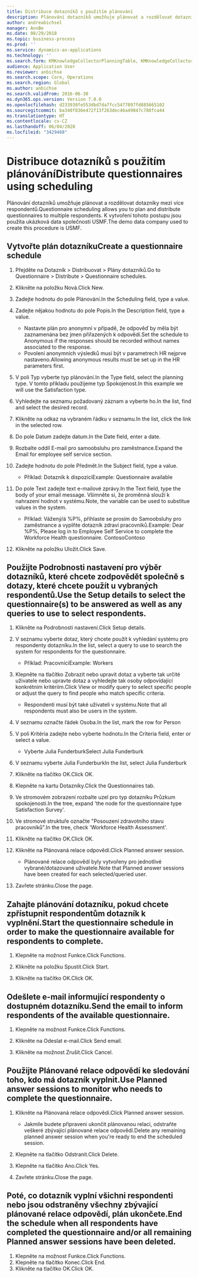 ```yaml
---
title: Distribuce dotazníků s použitím plánování
description: Plánování dotazníků umožňuje plánovat a rozdělovat dotazníky mezi více respondentů.
author: andreabichsel
manager: AnnBe
ms.date: 08/29/2018
ms.topic: business-process
ms.prod: ''
ms.service: dynamics-ax-applications
ms.technology: ''
ms.search.form: KMKnowledgeCollectorPlanningTable, KMKnowledgeCollectorPlanningMulti, SysQueryForm, HcmPersonLookup, KMKnowledgeCollectorPlanning, HcmLearningWorkspace
audience: Application User
ms.reviewer: anbichse
ms.search.scope: Core, Operations
ms.search.region: Global
ms.author: anbichse
ms.search.validFrom: 2016-06-30
ms.dyn365.ops.version: Version 7.0.0
ms.openlocfilehash: d233938fe553dbd7da7fcc5477097fd885665102
ms.sourcegitcommit: ba340f836e472f13f263dec46a49847c788fca44
ms.translationtype: HT
ms.contentlocale: cs-CZ
ms.lasthandoff: 06/04/2020
ms.locfileid: "3429468"
---
```

# <a name="distribute-questionnaires-using-scheduling"></a><span data-ttu-id="f1cdd-103">Distribuce dotazníků s použitím plánování</span><span class="sxs-lookup"><span data-stu-id="f1cdd-103">Distribute questionnaires using scheduling</span></span>

<span data-ttu-id="f1cdd-104">Plánování dotazníků umožňuje plánovat a rozdělovat dotazníky mezi více respondentů.</span><span class="sxs-lookup"><span data-stu-id="f1cdd-104">Questionnaire scheduling allows you to plan and distribute questionnaires to multiple respondents.</span></span> <span data-ttu-id="f1cdd-105">K vytvoření tohoto postupu jsou použita ukázková data společnosti USMF.</span><span class="sxs-lookup"><span data-stu-id="f1cdd-105">The demo data company used to create this procedure is USMF.</span></span>

## <a name="create-a-questionnaire-schedule"></a><span data-ttu-id="f1cdd-106">Vytvořte plán dotazníku</span><span class="sxs-lookup"><span data-stu-id="f1cdd-106">Create a questionnaire schedule</span></span>

1. <span data-ttu-id="f1cdd-107">Přejděte na Dotazník > Distribuovat > Plány dotazníků.</span><span class="sxs-lookup"><span data-stu-id="f1cdd-107">Go to Questionnaire > Distribute > Questionnaire schedules.</span></span>

2. <span data-ttu-id="f1cdd-108">Klikněte na položku Nová.</span><span class="sxs-lookup"><span data-stu-id="f1cdd-108">Click New.</span></span>

3. <span data-ttu-id="f1cdd-109">Zadejte hodnotu do pole Plánování.</span><span class="sxs-lookup"><span data-stu-id="f1cdd-109">In the Scheduling field, type a value.</span></span>

4. <span data-ttu-id="f1cdd-110">Zadejte nějakou hodnotu do pole Popis.</span><span class="sxs-lookup"><span data-stu-id="f1cdd-110">In the Description field, type a value.</span></span>
    * <span data-ttu-id="f1cdd-111">Nastavte plán pro anonymní v případě, že odpověď by měla být zaznamenána bez jmen přiřazených k odpovědi.</span><span class="sxs-lookup"><span data-stu-id="f1cdd-111">Set the schedule to Anonymous if the responses should be recorded without names associated to the response.</span></span>  
    * <span data-ttu-id="f1cdd-112">Povolení anonymních výsledků musí být v parametrech HR nejprve nastaveno.</span><span class="sxs-lookup"><span data-stu-id="f1cdd-112">Allowing anonymous results must be set up in the HR parameters first.</span></span>  

5. <span data-ttu-id="f1cdd-113">V poli Typ vyberte typ plánování.</span><span class="sxs-lookup"><span data-stu-id="f1cdd-113">In the Type field, select the planning type.</span></span>  <span data-ttu-id="f1cdd-114">V tomto příkladu použijeme typ Spokojenost.</span><span class="sxs-lookup"><span data-stu-id="f1cdd-114">In this example we will use the Satisfaction type.</span></span>

6. <span data-ttu-id="f1cdd-115">Vyhledejte na seznamu požadovaný záznam a vyberte ho.</span><span class="sxs-lookup"><span data-stu-id="f1cdd-115">In the list, find and select the desired record.</span></span>

7. <span data-ttu-id="f1cdd-116">Klikněte na odkaz na vybraném řádku v seznamu.</span><span class="sxs-lookup"><span data-stu-id="f1cdd-116">In the list, click the link in the selected row.</span></span>

8. <span data-ttu-id="f1cdd-117">Do pole Datum zadejte datum.</span><span class="sxs-lookup"><span data-stu-id="f1cdd-117">In the Date field, enter a date.</span></span>

9. <span data-ttu-id="f1cdd-118">Rozbalte oddíl E-mail pro samoobsluhu pro zaměstnance.</span><span class="sxs-lookup"><span data-stu-id="f1cdd-118">Expand the Email for employee self service section.</span></span>

10. <span data-ttu-id="f1cdd-119">Zadejte hodnotu do pole Předmět.</span><span class="sxs-lookup"><span data-stu-id="f1cdd-119">In the Subject field, type a value.</span></span>

    * <span data-ttu-id="f1cdd-120">Příklad: Dotazník k dispozici</span><span class="sxs-lookup"><span data-stu-id="f1cdd-120">Example: Questionnaire available</span></span>  

11. <span data-ttu-id="f1cdd-121">Do pole Text zadejte text e-mailové zprávy.</span><span class="sxs-lookup"><span data-stu-id="f1cdd-121">In the Text field, type the body of your email message.</span></span> <span data-ttu-id="f1cdd-122">Všimněte si, že proměnná slouží k nahrazení hodnot v systému.</span><span class="sxs-lookup"><span data-stu-id="f1cdd-122">Note, the variable can be used to substitue values in the system.</span></span>

    * <span data-ttu-id="f1cdd-123">Příklad: Vážený/á %P%, přihlaste se prosím do Samoobsluhy pro zaměstnance a vyplňte dotazník zdraví pracovníků.</span><span class="sxs-lookup"><span data-stu-id="f1cdd-123">Example: Dear %P%, Please log in to Employee Self Service to complete the Workforce Health questionnaire.</span></span>  <span data-ttu-id="f1cdd-124">Contoso</span><span class="sxs-lookup"><span data-stu-id="f1cdd-124">Contoso</span></span>  

12. <span data-ttu-id="f1cdd-125">Klikněte na položku Uložit.</span><span class="sxs-lookup"><span data-stu-id="f1cdd-125">Click Save.</span></span>

## <a name="use-the-setup-details-to-select-the-questionnaires-to-be-answered-as-well-as-any-queries-to-use-to-select-respondents"></a><span data-ttu-id="f1cdd-126">Použijte Podrobnosti nastavení pro výběr dotazníků, které chcete zodpovědět společně s dotazy, které chcete použít u vybraných respondentů.</span><span class="sxs-lookup"><span data-stu-id="f1cdd-126">Use the Setup details to select the questionnaire(s) to be answered as well as any queries to use to select respondents.</span></span>

1. <span data-ttu-id="f1cdd-127">Klikněte na Podrobnosti nastavení.</span><span class="sxs-lookup"><span data-stu-id="f1cdd-127">Click Setup details.</span></span>

2. <span data-ttu-id="f1cdd-128">V seznamu vyberte dotaz, který chcete použít k vyhledání systému pro respondenty dotazníku.</span><span class="sxs-lookup"><span data-stu-id="f1cdd-128">In the list, select a query to use to search the system for respondents for the questionnaire.</span></span>

    * <span data-ttu-id="f1cdd-129">Příklad: Pracovníci</span><span class="sxs-lookup"><span data-stu-id="f1cdd-129">Example: Workers</span></span>  

3. <span data-ttu-id="f1cdd-130">Klepněte na tlačítko Zobrazit nebo upravit dotaz a vyberte tak určité uživatele nebo upravte dotaz a vyhledejte tak osoby odpovídající konkrétním kritériím.</span><span class="sxs-lookup"><span data-stu-id="f1cdd-130">Click View or modify query to select specific people or adjust the query to find people who match specific criteria.</span></span>

    * <span data-ttu-id="f1cdd-131">Respondenti musí být také uživateli v systému.</span><span class="sxs-lookup"><span data-stu-id="f1cdd-131">Note that all respondents must also be users in the system.</span></span>  

4. <span data-ttu-id="f1cdd-132">V seznamu označte řádek Osoba.</span><span class="sxs-lookup"><span data-stu-id="f1cdd-132">In the list, mark the row for Person</span></span>

5. <span data-ttu-id="f1cdd-133">V poli Kritéria zadejte nebo vyberte hodnotu.</span><span class="sxs-lookup"><span data-stu-id="f1cdd-133">In the Criteria field, enter or select a value.</span></span>

    * <span data-ttu-id="f1cdd-134">Vyberte Julia Funderburk</span><span class="sxs-lookup"><span data-stu-id="f1cdd-134">Select Julia Funderburk</span></span>  

6. <span data-ttu-id="f1cdd-135">V seznamu vyberte Julia Funderburk</span><span class="sxs-lookup"><span data-stu-id="f1cdd-135">In the list, select Julia Funderburk</span></span>

7. <span data-ttu-id="f1cdd-136">Klikněte na tlačítko OK.</span><span class="sxs-lookup"><span data-stu-id="f1cdd-136">Click OK.</span></span>

8. <span data-ttu-id="f1cdd-137">Klepněte na kartu Dotazníky.</span><span class="sxs-lookup"><span data-stu-id="f1cdd-137">Click the Questionnaires tab.</span></span>

9. <span data-ttu-id="f1cdd-138">Ve stromovém zobrazení rozbalte uzel pro typ dotazníku Průzkum spokojenosti.</span><span class="sxs-lookup"><span data-stu-id="f1cdd-138">In the tree, expand 'the node for the questionnaire type Satisfaction Survey'.</span></span>

10. <span data-ttu-id="f1cdd-139">Ve stromové struktuře označte "Posouzení zdravotního stavu pracovníků".</span><span class="sxs-lookup"><span data-stu-id="f1cdd-139">In the tree, check 'Workforce Health Assessment'.</span></span>

11. <span data-ttu-id="f1cdd-140">Klikněte na tlačítko OK.</span><span class="sxs-lookup"><span data-stu-id="f1cdd-140">Click OK.</span></span>

12. <span data-ttu-id="f1cdd-141">Klikněte na Plánovaná relace odpovědí.</span><span class="sxs-lookup"><span data-stu-id="f1cdd-141">Click Planned answer session.</span></span>

    * <span data-ttu-id="f1cdd-142">Plánované relace odpovědí byly vytvořeny pro jednotlivé vybrané/dotazované uživatele.</span><span class="sxs-lookup"><span data-stu-id="f1cdd-142">Note that Planned answer sessions have been created for each selected/queried user.</span></span>  

13. <span data-ttu-id="f1cdd-143">Zavřete stránku.</span><span class="sxs-lookup"><span data-stu-id="f1cdd-143">Close the page.</span></span>

## <a name="start-the-questionnaire-schedule-in-order-to-make-the-questionnaire-available-for-respondents-to-complete"></a><span data-ttu-id="f1cdd-144">Zahajte plánování dotazníku, pokud chcete zpřístupnit respondentům dotazník k vyplnění.</span><span class="sxs-lookup"><span data-stu-id="f1cdd-144">Start the questionnaire schedule in order to make the questionnaire available for respondents to complete.</span></span>

1. <span data-ttu-id="f1cdd-145">Klepněte na možnost Funkce.</span><span class="sxs-lookup"><span data-stu-id="f1cdd-145">Click Functions.</span></span>

2. <span data-ttu-id="f1cdd-146">Klikněte na položku Spustit.</span><span class="sxs-lookup"><span data-stu-id="f1cdd-146">Click Start.</span></span>

3. <span data-ttu-id="f1cdd-147">Klikněte na tlačítko OK.</span><span class="sxs-lookup"><span data-stu-id="f1cdd-147">Click OK.</span></span>

## <a name="send-the-email-to-inform-respondents-of-the-available-questionnaire"></a><span data-ttu-id="f1cdd-148">Odešlete e-mail informující respondenty o dostupném dotazníku.</span><span class="sxs-lookup"><span data-stu-id="f1cdd-148">Send the email to inform respondents of the available questionnaire.</span></span>

1. <span data-ttu-id="f1cdd-149">Klepněte na možnost Funkce.</span><span class="sxs-lookup"><span data-stu-id="f1cdd-149">Click Functions.</span></span>

2. <span data-ttu-id="f1cdd-150">Klikněte na Odeslat e-mail.</span><span class="sxs-lookup"><span data-stu-id="f1cdd-150">Click Send email.</span></span>

3. <span data-ttu-id="f1cdd-151">Klikněte na možnost Zrušit.</span><span class="sxs-lookup"><span data-stu-id="f1cdd-151">Click Cancel.</span></span>

## <a name="use-planned-answer-sessions-to-monitor-who-needs-to-complete-the-questionnaire"></a><span data-ttu-id="f1cdd-152">Použijte Plánované relace odpovědí ke sledování toho, kdo má dotazník vyplnit.</span><span class="sxs-lookup"><span data-stu-id="f1cdd-152">Use Planned answer sessions to monitor who needs to complete the questionnaire.</span></span>

1. <span data-ttu-id="f1cdd-153">Klikněte na Plánovaná relace odpovědí.</span><span class="sxs-lookup"><span data-stu-id="f1cdd-153">Click Planned answer session.</span></span>

    * <span data-ttu-id="f1cdd-154">Jakmile budete připraveni ukončit plánovanou relaci, odstraňte veškeré zbývající plánované relace odpovědí.</span><span class="sxs-lookup"><span data-stu-id="f1cdd-154">Delete any remaining planned answer session when you're ready to end the scheduled session.</span></span>  

2. <span data-ttu-id="f1cdd-155">Klepněte na tlačítko Odstranit.</span><span class="sxs-lookup"><span data-stu-id="f1cdd-155">Click Delete.</span></span>

3. <span data-ttu-id="f1cdd-156">Klepněte na tlačítko Ano.</span><span class="sxs-lookup"><span data-stu-id="f1cdd-156">Click Yes.</span></span>

4. <span data-ttu-id="f1cdd-157">Zavřete stránku.</span><span class="sxs-lookup"><span data-stu-id="f1cdd-157">Close the page.</span></span>

## <a name="end-the-schedule-when-all-respondents-have-completed-the-questionnaire-andor-all-remaining-planned-answer-sessions-have-been-deleted"></a><span data-ttu-id="f1cdd-158">Poté, co dotazník vyplní všichni respondenti nebo jsou odstraněny všechny zbývající plánované relace odpovědí, plán ukončete.</span><span class="sxs-lookup"><span data-stu-id="f1cdd-158">End the schedule when all respondents have completed the questionnaire and/or all remaining Planned answer sessions have been deleted.</span></span>

1. <span data-ttu-id="f1cdd-159">Klepněte na možnost Funkce.</span><span class="sxs-lookup"><span data-stu-id="f1cdd-159">Click Functions.</span></span>
2. <span data-ttu-id="f1cdd-160">Klepněte na tlačítko Konec.</span><span class="sxs-lookup"><span data-stu-id="f1cdd-160">Click End.</span></span>
3. <span data-ttu-id="f1cdd-161">Klikněte na tlačítko OK.</span><span class="sxs-lookup"><span data-stu-id="f1cdd-161">Click OK.</span></span>

